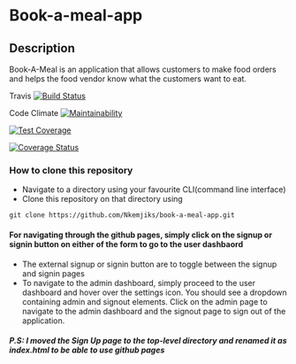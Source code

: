 # Book-a-meal-app

## Description
Book-A-Meal is an application that allows customers to make food orders and helps the food vendor know what the customers want to eat. 

Travis
[![Build Status](https://travis-ci.org/Nkemjiks/book-a-meal-app.svg?branch=development)](https://travis-ci.org/Nkemjiks/book-a-meal-app)

Code Climate
[![Maintainability](https://api.codeclimate.com/v1/badges/a99a88d28ad37a79dbf6/maintainability)](https://codeclimate.com/github/codeclimate/codeclimate/maintainability)

[![Test Coverage](https://api.codeclimate.com/v1/badges/a99a88d28ad37a79dbf6/test_coverage)](https://codeclimate.com/github/codeclimate/codeclimate/test_coverage)

[![Coverage Status](https://coveralls.io/repos/github/Nkemjiks/book-a-meal-app/badge.svg?branch=development)](https://coveralls.io/github/Nkemjiks/book-a-meal-app?branch=development)

### How to clone this repository
+   Navigate to a directory using your favourite CLI(command line interface)
+   Clone this repository on that directory using 
```
git clone https://github.com/Nkemjiks/book-a-meal-app.git
```

#### For navigating through the github pages, simply click on the signup or signin button on either of the form to go to the user dashbaord
+ The external signup or signin button are to toggle between the signup and signin pages
+ To navigate to the admin dashboard, simply proceed to the user dashboard and hover over the settings     icon. You should see a dropdown containing admin and signout elements. Click on the admin page to       navigate to the admin dashboard and the signout page to sign out of the application.

##### P.S: I moved the Sign Up page to the top-level directory and renamed it as index.html to be able to use github pages